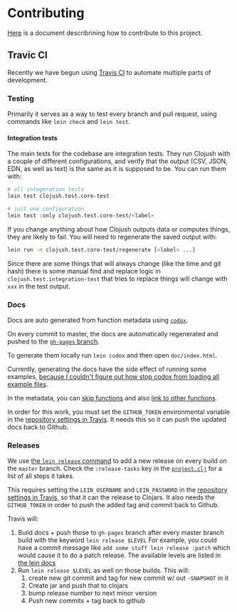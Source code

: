 # Contributing

[Here](https://gist.github.com/thelmuth/1361411) is a document describrining how
to contribute to this project.

## Travic CI
Recently we have begun using [Travis CI](travis-ci.org) to automate multiple
parts of development.

### Testing

Primarily it serves as a way to test every branch and pull request, using commands
like `lein check` and `lein test`.


#### Integration tests
The main tests for the codebase are integration tests. They run Clojush
with a couple of different configurations, and verify that the output (CSV, JSON,
EDN, as well as text) is the same as it is supposed to be. You can run them
with:

```bash
# all integeration tests
lein test clojush.test.core-test

# just one configuration
lein test :only clojush.test.core-test/<label>
```
If you change
anything about how Clojush outputs data or computes things, they are likely to
fail. You will need to regenerate the saved output with:

```bash
lein run -m clojush.test.core-test/regenerate [<label> ...]
```

Since there are some things that will always change (like the time and git hash)
there is some manual find and replace logic in `clojush.test.integration-test`
that tries to replace things will change with `xxx` in the test output.

### Docs

Docs are auto generated from function metadata using
[`codox`](https://github.com/weavejester/codox).

On every commit to master, the docs are automatically regenerated and pushed
to the [`gh-pages` branch](http://lspector.github.io/Clojush/).

To generate them locally run `lein codox` and then open `doc/index.html`.

Currently, generating the docs have the side effect of running some examples,
[because I couldn't figure out how stop codox from loading all example files](https://github.com/weavejester/codox/issues/100).

In the metadata, you can [skip functions](https://github.com/weavejester/codox#metadata-options)
and also [link to other functions](https://github.com/weavejester/codox#docstring-formats).

In order for this work, you must set the `GITHUB_TOKEN` environmental variable
in the [repository settings in Travis](http://docs.travis-ci.com/user/environment-variables/#Defining-Variables-in-Repository-Settings).
It needs this so it can push the updated docs back to Github.

### Releases

We use [the `lein release` command](https://github.com/technomancy/leiningen/blob/master/doc/DEPLOY.md#releasing-simplified)
to add a new release on every build on the `master` branch. Check the
`:release-tasks` key in the [`project.clj`](./project.clj) for a list of
all steps it takes.

This requires setting the `LEIN_USERNAME` and `LEIN_PASSWORD` in
the [repository settings in Travis](http://docs.travis-ci.com/user/environment-variables/#Defining-Variables-in-Repository-Settings),
so that it can the release to Clojars. It also needs the `GITHUB_TOKEN`
in order to push the added tag and commit back to Github.

Travis will:

1. Build docs + push those to `gh-pages` branch after every master branch build with the keyword `lein release $LEVEL`
   For example, you could have a commit message like `add some stuff lein release :patch` which would cause it to do a patch release.
   The available levels are listed in [the lein docs](https://github.com/technomancy/leiningen/blob/stable/doc/DEPLOY.md#releasing-simplified)
2. Run `lein release $LEVEL` as well on those builds. This will:
    1. create new git commit and tag for new commit w/ out `-SNAPSHOT` in it
    2. Create jar and push that to clojars
    3. bump release number to next minor version
    4. Push new commits + tag back to github
